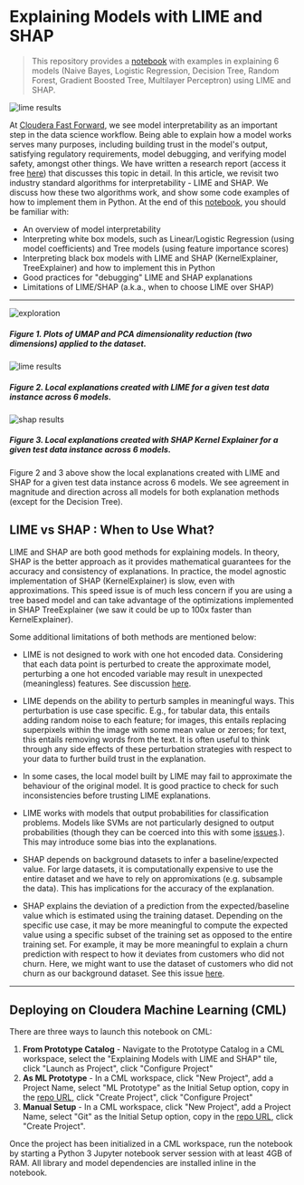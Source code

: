 # Explaining Models with LIME and SHAP

> This repository provides a [notebook](explainability.ipynb) with examples in explaining 6 models (Naive Bayes, Logistic Regression, Decision Tree, Random Forest, Gradient Boosted Tree, Multilayer Perceptron) using LIME and SHAP.

![lime results](docs/images/limeshap.png)

At [Cloudera Fast Forward](https://www.cloudera.com/products/fast-forward-labs-research.html), we see model interpretability as an important step in the data science workflow. Being able to explain how a model works serves many purposes, including building trust in the model's output, satisfying regulatory requirements, model  debugging, and verifying model safety, amongst other things. We have written a research report (access it free [here](https://ff06-2020.fastforwardlabs.com/)) that discusses this topic in detail.
In this article, we revisit two industry standard algorithms for interpretability - LIME and SHAP. We discuss how these two algorithms work, and show some code examples of how to implement them in Python. At the end of this [notebook](explainability.ipynb), you should be familiar with:

- An overview of model interpretability
- Interpreting white box models, such as Linear/Logistic Regression (using model coefficients) and Tree models (using feature importance scores)
- Interpreting black box models with LIME and SHAP (KernelExplainer, TreeExplainer) and how to implement this in Python
- Good practices for "debugging" LIME and SHAP explanations
- Limitations of LIME/SHAP (a.k.a., when to choose LIME over SHAP)

---



![exploration](docs/images/exploration.png)
##### Figure 1. Plots of UMAP and PCA dimensionality reduction (two dimensions) applied to the dataset. 

![lime results](docs/images/limeresults.png)
##### Figure 2. Local explanations created with LIME for a given test data instance across 6 models.  


![shap results](docs/images/kernelshap.png)
##### Figure 3. Local explanations created with SHAP Kernel Explainer for a given test data instance across 6 models.


Figure 2 and 3 above show the local explanations created with LIME and SHAP for a given test data instance across 6 models. We see agreement in magnitude and direction across all models for both explanation methods (except for the Decision Tree).

## LIME vs SHAP : When to Use What?

LIME and SHAP are both good methods for explaining models. In theory, SHAP is the better approach as it provides mathematical guarantees for the accuracy and consistency of explanations. In practice, the model agnostic implementation of SHAP (KernelExplainer) is slow, even with approximations. This speed issue is of much less concern if you are using a tree based model and can take advantage of the optimizations implemented in SHAP TreeExplainer (we saw it could be up to 100x faster than KernelExplainer).

Some additional limitations of both methods are mentioned below:

- LIME is not designed to work with one hot encoded data. Considering that each data point is perturbed to create the approximate model, perturbing a one hot encoded variable may result in unexpected (meaningless) features. See discussion [here](https://github.com/marcotcr/lime/issues/153).
- LIME depends on the ability to perturb samples in meaningful ways. This perturbation is use case specific. E.g., for tabular data, this entails adding random noise to each feature; for images, this entails replacing superpixels within the image with some mean value or zeroes; for text, this entails removing words from the text. It is often useful to think through any side effects of these perturbation strategies with respect to your data to further build trust in the explanation.
- In some cases, the local model built by LIME may fail to approximate the behaviour of the original model. It is good practice to check for such inconsistencies before trusting LIME explanations.

- LIME works with models that output probabilities for classification problems. Models like SVMs are not particularly designed to output probabilities (though they can be coerced into this with some [issues](https://scikit-learn.org/stable/modules/svm.html).). This may introduce some bias into the explanations.

- SHAP depends on background datasets to infer a baseline/expected value. For large datasets, it is computationally expensive to use the entire dataset and we have to rely on appromixations (e.g. subsample the data). This has implications for the accuracy of the explanation.

- SHAP explains the deviation of a prediction from the expected/baseline value which is estimated using the training dataset. Depending on the specific use case, it may be more meaningful to compute the expected value using a specific subset of the training set as opposed to the entire training set. For example, it may be more meaningful to explain a churn prediction with respect to how it deviates from customers who did not churn. Here, we might want to use the dataset of customers who did not churn as our background dataset. See this issue [here](https://github.com/slundberg/shap/issues/435).

---

## Deploying on Cloudera Machine Learning (CML)

There are three ways to launch this notebook on CML:

1. **From Prototype Catalog** - Navigate to the Prototype Catalog in a CML workspace, select the "Explaining Models with LIME and SHAP" tile, click "Launch as Project", click "Configure Project"
2. **As ML Prototype** - In a CML workspace, click "New Project", add a Project Name, select "ML Prototype" as the Initial Setup option, copy in the [repo URL](https://github.com/cloudera/CML_AMP_Explainability_LIME_SHAP), click "Create Project", click "Configure Project"
3. **Manual Setup** - In a CML workspace, click "New Project", add a Project Name, select "Git" as the Initial Setup option, copy in the [repo URL](https://github.com/cloudera/CML_AMP_Explainability_LIME_SHAP), click "Create Project".

Once the project has been initialized in a CML workspace, run the notebook by starting a Python 3 Jupyter notebook server session with at least 4GB of RAM. All library and model dependencies are installed inline in the notebook.